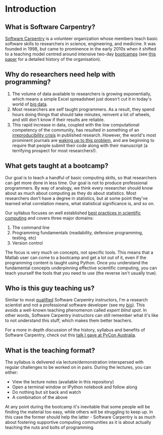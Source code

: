 Introduction
============

What is Software Carpentry?
---
[Software Carpentry](http://software-carpentry.org/) is a volunteer organization whose members teach basic software 
skills to researchers in science, engineering, and medicine. It was founded in 1998, but came to prominence in the 
early 2010s when it shifted to a teaching model centred around intensive two-day 
[bootcamps](http://software-carpentry.org/bootcamps/index.html) (see [this paper](http://arxiv.org/abs/1307.5448) for a detailed history of the 
organisation). 


Why do researchers need help with programming?
---
1. The volume of data available to researchers is growing exponentially, which means a simple Excel 
   spreadsheet just doesn't cut it in today's world of [big data](http://en.wikipedia.org/wiki/Big_data). 
2. Most researchers are self taught programmers. As a result, they spend hours doing things that 
   should take minutes, reinvent a lot of wheels, and still don't know if their results are reliable.
3. This rapid increase in data, coupled with the low computational competency of the community, has resulted in 
   something of an [irreproducibility crisis](http://www.nature.com/nature/focus/reproducibility/index.html) in 
   published research. However, the world's most prominent journals are 
   [waking up to this problem](http://drclimate.wordpress.com/2013/06/30/the-future-of-journal-submissions/), 
   and are beginning to require that people submit their code along with their manuscript (a terrifying prospect 
   for most researchers!).

       
What gets taught at a bootcamp?
---
Our goal is to teach a handful of basic computing skills, so that researchers can get more done in less time. Our goal is 
not to produce professional programmers. By way of analogy, we think every researcher should know about as much about
computing as they do about statistics. Most researchers don't have a degree in statistics, but at some point they've 
learned what correlation means, what statistical significance is, and so on. 

Our syllabus focuses on well established [best practices in scientific computing](http://arxiv.org/abs/1210.0530) and 
covers three major domains:

1. The command line
2. Programming fundamentals (readability, defensive programming, testing, etc) 
3. Version control

The focus is very much on concepts, not specific tools. This means that a Matlab user can come to a bootcamp and get a 
lot out of it, even if the programming content is taught using Python. Once you understand the fundamental concepts
underpinning effective scientific computing, you can teach yourself the tools that you need to use (the reverse isn't 
usually true).


Who is this guy teaching us?
---
Similar to most [qualified](http://software-carpentry.org/badges/index.html) Software Carpentry instructors, I'm a 
research scientist and not a professional software developer (see my 
[bio](http://drclimate.wordpress.com/who-is-dr-climate/)). This avoids a well-known teaching phenomenon called 
*expert blind spot*. In other words, Software Carpentry instructors can still remember what it's like to not understand 
this stuff, which makes them better teachers.

For a more in depth discussion of the history, syllabus and benefits of Software Carpentry, 
check out this [talk I gave at PyCon Australia](http://pyvideo.org/video/2230/software-carpentry-arrives-down-under).


What is the teaching format?
---
The syllabus is delivered via lecture/demonstration interspersed with regular challenges to be worked on in pairs.
During the lectures, you can either:
* View the lecture notes (available in this repository)
* Open a terminal window or IPython notebook and follow along
* Do nothing but sit back and watch
* A combination of the above

At any point during the bootcamp it's inevitable that some people will be finding
the material too easy, while others will be struggling to keep up. In this case the former
should help the latter - Software Carpentry is as much about fostering supportive 
computing communities as it is about actually teaching the nuts and bolts of programming. 
